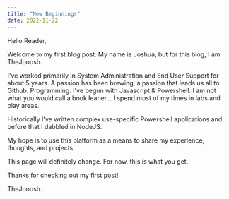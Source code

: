 ```yaml
---
title: "New Beginnings"
date: 2022-11-22
---
```


Hello Reader,

Welcome to my first blog post. My name is Joshua, but for this blog, I am TheJooosh. 

I've worked primarily in System Administration and End User Support for about 5 years. A passion has been brewing, a passion that leads us all to Github. Programming. I've begun with Javascript & Powershell. I am not what you would call a book leaner... I spend most of my times in labs and play areas. 

Historically I've written complex use-specific Powershell applications and before that I dabbled in NodeJS. 

My hope is to use this platform as a means to share my experience, thoughts, and projects.

This page will definitely change. For now, this is what you get. 

Thanks for checking out my first post!

TheJooosh.
